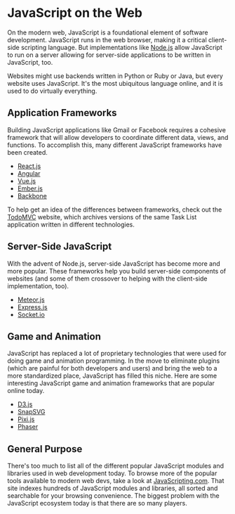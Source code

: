 # JavaScript on the Web

On the modern web, JavaScript is a foundational element of software development. JavaScript runs in the web browser, making it a critical client-side scripting language. But implementations like [Node.js](http://nodejs.org) allow JavaScript to run on a server allowing for server-side applications to be written in JavaScript, too.

Websites might use backends written in Python or Ruby or Java, but every website uses JavaScript. It's the most ubiquitous language online, and it is used to do virtually everything.

## Application Frameworks

Building JavaScript applications like Gmail or Facebook requires a cohesive framework that will allow developers to coordinate different data, views, and functions. To accomplish this, many different JavaScript frameworks have been created.

* [React.js](https://facebook.github.io/react/)
* [Angular](https://angular.io)
* [Vue.js](https://vuejs.org/)
* [Ember.js](https://www.emberjs.com/)
* [Backbone](http://backbonejs.org/)

To help get an idea of the differences between frameworks, check out the [TodoMVC](http://todomvc.com/) website, which archives versions of the same Task List application written in different technologies.

## Server-Side JavaScript

With the advent of Node.js, server-side JavaScript has become more and more popular. These frameworks help you build server-side components of websites (and some of them crossover to helping with the client-side implementation, too).

* [Meteor.js](https://www.meteor.com/)
* [Express.js](http://expressjs.com/)
* [Socket.io](http://socket.io/)

## Game and Animation

JavaScript has replaced a lot of proprietary technologies that were used for doing game and animation programming. In the move to eliminate plugins (which are painful for both developers and users) and bring the web to a more standardized place, JavaScript has filled this niche. Here are some interesting JavaScript game and animation frameworks that are popular online today.

* [D3.js](https://d3js.org/)
* [SnapSVG](http://snapsvg.io/)
* [Pixi.js](http://www.pixijs.com/)
* [Phaser](http://phaser.io/)

## General Purpose

There's too much to list all of the different popular JavaScript modules and libraries used in web development today. To browse more of the popular tools available to modern web devs, take a look at [JavaScripting.com](http://javascripting.com). That site indexes hundreds of JavaScript modules and libraries, all sorted and searchable for your browsing convenience. The biggest problem with the JavaScript ecosystem today is that there are so many players. 